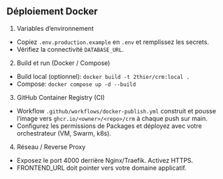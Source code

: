 ## Déploiement Docker

1) Variables d’environnement
- Copiez `.env.production.example` en `.env` et remplissez les secrets.
- Vérifiez la connectivité `DATABASE_URL`.

2) Build et run (Docker / Compose)
- Build local (optionnel): `docker build -t 2thier/crm:local .`
- Compose: `docker compose up -d --build`

3) GitHub Container Registry (CI)
- Workflow `.github/workflows/docker-publish.yml` construit et pousse l’image vers `ghcr.io/<owner>/<repo>/crm` à chaque push sur main.
- Configurez les permissions de Packages et déployez avec votre orchestrateur (VM, Swarm, k8s).

4) Réseau / Reverse Proxy
- Exposez le port 4000 derrière Nginx/Traefik. Activez HTTPS.
- FRONTEND_URL doit pointer vers votre domaine applicatif.
